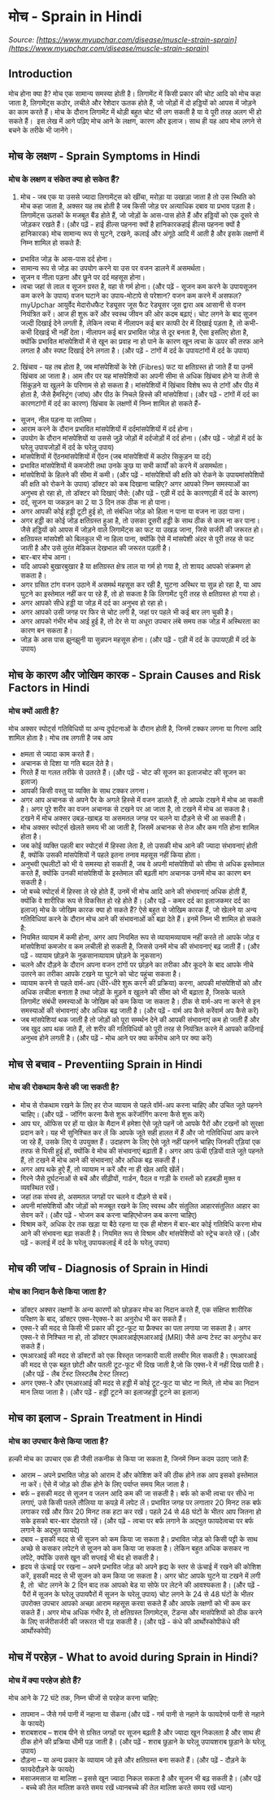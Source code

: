 # मोच - Sprain in Hindi
_Source: [https://www.myupchar.com/disease/muscle-strain-sprain](https://www.myupchar.com/disease/muscle-strain-sprain)_

## Introduction
मोच होना क्या है?
मोच एक सामान्य समस्या होती है। लिगामेंट में किसी प्रकार की चोट आदि को मोच कहा जाता है, लिगामेंट्स कठोर, लचीले और रेशेदार ऊतक होते हैं, जो जोड़ों में दो हड्डियों को आपस में जोड़ने का काम करते हैं। मोच के दौरान लिगामेंट में थोड़ी बहुत चोट भी लग सकती है या ये पूरी तरह अलग भी हो सकते हैं। 
इस लेख में आगे पढ़िए मोच आने के लक्षण, कारण और इलाज। साथ ही यह आप मोच लगने से बचने के तरीके भी जानेंगे।

## मोच के लक्षण - Sprain Symptoms in Hindi
### मोच के लक्षण व संकेत क्या हो सकेत हैं?
1) मोच -
जब एक या उससे ज्यादा लिगामेंट्स को खींचा, मरोड़ा या उखाड़ा जाता है तो उस स्थिति को मोच कहा जाता है, अक्सर यह तब होती है जब किसी जोड़ पर अत्याधिक दबाव या प्रभाव पड़ता है। लिगामेंट्स ऊतकों के मजबूत बैंड होते हैं, जो जोड़ों के आस-पास होते हैं और हड्डियों को एक दूसरे से जोड़कर रखते हैं।
(और पढ़ें - हाई हील्स पहनना क्यों है हानिकारकहाई हील्स पहनना क्यों है हानिकारक)
मोच सामान्य रूप से घुटने, टखने, कलाई और अंगूठे आदि में आती है और इसके लक्षणों में निम्न शामिल हो सकते हैं:
- प्रभावित जोड़ के आस-पास दर्द होना।
- सामान्य रूप से जोड़ का उपयोग करने या उस पर वजन डालने में असमर्थता।
- सूजन व नीला पड़ना और छूने पर दर्द महसूस होना।
- त्वचा जहां से लाल व सूजन ग्रस्त है, वहा से गर्म होना।
(और पढ़ें - सूजन कम करने के उपायसूजन कम करने के उपाय)
वजन घटाने का उपाय-मोटापे से परेशान? वजन कम करने में असफल? myUpchar आयुर्वेद मेदारोधफैट रेड्यूसर जूस फैट रेड्यूसर जूस द्वारा अब आसानी से वजन नियंत्रित करें। आज ही शुरू करें और स्वस्थ जीवन की ओर कदम बढ़ाएं।
चोट लगने के बाद सूजन जल्दी दिखाई देने लगती है, लेकिन त्वचा में नीलापन कई बार काफी देर में दिखाई पड़ता है, तो कभी-कभी दिखाई भी नहीं देता।
नीलापन कई बार प्रभावित जोड़ से दूर बनता है, ऐसा इसलिए होता है, क्योंकि प्रभावित मांसपेशियों में से खून का प्रवाह ना हो पाने के कारण खून त्वचा के ऊपर की तरफ आने लगता है और स्पष्ट दिखाई देने लगता है।
(और पढ़ें - टांगों में दर्द के उपायटांगों में दर्द के उपाय)
2) खिंचाव -
यह तब होता है, जब मांसपेशियों के रेशे (Fibres) फट या क्षतिग्रस्त हो जाते हैं या उनमें खिंचाव आ जाता है। आम तौर पर यह मांसपेशियों का अपनी सीमा से अधिक खिंचाव होने या तेजी से सिंकुड़ने या खुलने के परिणाम से हो सकता है। मांसपेशियों में खिंचाव विशेष रूप से टांगों और पीठ में होता है, जैसे हैमस्ट्रिंग (जांघ) और पीठ के निचले हिस्से की मांसपेशियां।
(और पढ़ें - टांगों में दर्द का कारणटांगों में दर्द का कारण)
खिंचाव के लक्षणों में निम्न शामिल हो सकते हैं-
- सूजन, नील पड़ना या लालिमा।
- आराम करने के दौरान प्रभावित मांसपेशियों में दर्दमांसपेशियों में दर्द होना।
- उपयोग के दौरान मांसपेशियों या उससे जुड़े जोड़ों में दर्दजोड़ों में दर्द होना। (और पढ़ें - जोड़ों में दर्द के घरेलू उपायजोड़ों में दर्द के घरेलू उपाय)
- मांसपेशियों में ऐंठनमांसपेशियों में ऐंठन (जब मांसपेशियों में कठोर सिकुड़न या दर्द)
- प्रभावित मांसपेशियों में कमजोरी तथा उनके कुछ या सभी कार्यों को करने में असमर्थता।
- मांसपेशियों के हिलने की सीमा में कमी।
(और पढ़ें - मांसपेशियों की क्षति को रोकने के उपायमांसपेशियों की क्षति को रोकने के उपाय)
डॉक्टर को कब दिखाना चाहिए?
अगर आपको निम्न समस्याओं का अनुभव हो रहा हो, तो डॉक्टर को दिखाएं जैसे:
(और पढ़ें - एड़ी में दर्द के कारणएड़ी में दर्द के कारण)
- दर्द, सूजन या जकड़न का 2 या 3 दिन तक ठीक ना हो पाना।
- अगर आपकी कोई हड्डी टूटी हुई हो, तो संबंधित जोड़ को हिला न पाना या वजन ना उठा पाना।
- अगर हड्डी का कोई जोड़ क्षतिग्रस्त हुआ है, तो उसका दूसरी हड्डी के साथ ठीक से काम ना कर पाना। जैसे हड्डियों को आपस में जोड़ने वाले लिगामेंट्स का फट या उखड़ जाना, जिसे सर्जरी की जरूरत हो।
- क्षतिग्रस्त मांसपेशी को बिलकुल भी ना हिला पाना, क्योंकि ऐसे में मांसपेशी अंदर से पूरी तरह से फट जाती है और उसे तुरंत मेडिकल देखभाल की जरूरत पड़ती है।
- बार-बार मोच आना।
- यदि आपको बुखारबुखार है या क्षतिग्रस्त क्षेत्र लाल या गर्म हो गया है, तो शायद आपको संक्रमण हो सकता है।
- अगर ग्रसित टांग वजन उठाने में असमर्थ महसूस कर रही है, घुटना अस्थिर या सुन्न हो रहा है, या आप घुटने का इस्तेमाल नहीं कर पा रहे हैं, तो हो सकता है कि लिगामेंट पूरी तरह से क्षतिग्रस्त हो गया हो।
- अगर आपको सीधे हड्डी या जोड़ में दर्द का अनुभव हो रहा हो।
- अगर आपको उसी जगह पर फिर से चोट लगी है, जहां पर पहले भी कई बार लग चुकी है।
- अगर आपको गंभीर मोच आई हुई है, तो देर से या अधूरा उपचार लंबे समय तक जोड़ में अस्थिरता का कारण बन सकता है।
- जोड़ के आस पास झुनझुनी या सुन्नपन महसूस होना।
(और पढ़ें - एड़ी में दर्द के उपायएड़ी में दर्द के उपाय)

## मोच के कारण और जोखिम कारक - Sprain Causes and Risk Factors in Hindi
### मोच क्यों आती है?
मोच अक्सर स्पोर्ट्स गतिविधियों या अन्य दुर्घटनाओं के दौरान होती है, जिनमें टक्कर लगना या गिरना आदि शामिल होता है। मोच तब लगती है जब आप
- क्षमता से ज्यादा काम करते हैं।
- अचानक से दिशा या गति बदल देते है।
- गिरते हैं या गलत तरीके से उतरते हैं। (और पढ़ें - चोट की सूजन का इलाजचोट की सूजन का इलाज)
- आपकी किसी वस्तु या व्यक्ति के साथ टक्कर लगना।
- अगर आप अचानक से अपने पैर के अगले हिस्से में वजन डालते हैं, तो आपके टखने में मोच आ सकती है। अगर पूरे शरीर का वजन अचानक से टखने पर आ जाता है, तो टखने में मोच आ सकता है। टखने में मोच अक्सर उबड़-खाबड़ या असमतल जगह पर चलने या दौड़ने से भी आ सकती है।
- मोच अक्सर स्पोर्ट्स खेलते समय भी आ जाती है, जिसमें अचानक से तेज और कम गति होना शामिल होता है।
- जब कोई व्यक्ति पहली बार स्पोर्ट्स में हिस्सा लेता है, तो उसकी मोच आने की ज्यादा संभावनाएं होती हैं, क्योंकि उसकी मांसपेशियों नें पहले इतना तनाव महसूस नहीं किया होता।
- अनुभवी एथलीटों को भी ये समस्या हो सकती है, जब वे अपनी मांसपेशियों को सीमा से अधिक इस्तेमाल करते हैं, क्योंकि उनकी मांसपेशियों के इस्तेमाल की बढ़ती मांग अचानक उनमें मोच का कारण बन सकती है।
- जो बच्चे स्पोर्ट्स में हिस्सा ले रहे होते हैं, उनमें भी मोच आदि आने की संभावनाएं अधिक होती हैं, क्योंकि वे शारीरिक रूप से विकसित हो रहे होते हैं।
(और पढ़ें - कमर दर्द का इलाजकमर दर्द का इलाज)
मोच के जोखिम कारक क्या हो सकते हैं?
ऐसे बहुत से जोखिम कारक हैं, जो खेलने या अन्य गतिविधियां करने के दौरान मोच आने की संभावनाओं को बढ़ा देते हैं। इनमें निम्न भी शामिल हो सकते है:
- नियमित व्यायाम में कमी होना, अगर आप नियमित रूप से व्यायामव्यायाम नहीं करते तो आपके जोड़ व मांसपेशियां कमजोर व कम लचीली हो सकती है, जिससे उनमें मोच की संभावनाएं बढ़ जाती हैं। (और पढ़ें - व्यायाम छोड़ने के नुकसानव्यायाम छोड़ने के नुकसान)
- चलने और दौड़ने के दौरान अपना वजन टांगों पर छोड़ने का तरीका और कूदने के बाद आपके नीचे उतरने का तरीका आपके टखने या घुटने को चोट पहुंचा सकता है।
- व्यायाम करने से पहले वार्म-अप (धीरे-धीरे शुरू करने की प्रक्रिया) करना, आपकी मांसपेशियों को और अधिक लचीला बनाता है तथा जोड़ों के मुड़ने व खुलने की सीमा को भी बढ़ाता है, जिसके चलते लिगामेंट संबंधी समस्याओं के जोखिम को कम किया जा सकता है। ठीक से वार्म-अप ना करने से इन समस्याओं की संभावनाएं और अधिक बढ़ जाती है। (और पढ़ें - वार्म अप कैसे करेंवार्म अप कैसे करें)
- जब मांसपेशियां थक जाती है तो जोड़ों को पूरा समर्थन देने की आपकी संभावनाएं कम हो जाती हैं और जब खुद आप थक जाते हैं, तो शरीर की गतिविधियों को पूरी तरह से नियंत्रित करने में आपको कठिनाई अनुभव होने लगती है।
(और पढ़ें - मोच आने पर क्या करेंमोच आने पर क्या करें)

## मोच से बचाव - Preventiing Sprain in Hindi
### मोच की रोकथाम कैसे की जा सकती है?
- मोच से रोकथाम रखने के लिए हर रोज व्यायाम से पहले वॉर्म-अप करना चाहिए और उचित जूते पहनने चाहिए। (और पढ़ें - जॉगिंग करना कैसे शुरू करेंजॉगिंग करना कैसे शुरू करें)
- आप घर, ऑफिस पर हों या खेल के मैदान में हमेशा ऐसे जूते पहनें जो आपके पैरों और टखनों को सुरक्षा प्रदान करे। यह भी सुनिश्चित कर लें कि आपके जूते सही हालत में हैं और जो गतिविधियां आप करने जा रहे हैं, उसके लिए ये उपयुक्त हैं। उदाहरण के लिए ऐसे जूते नहीं पहननें चाहिए जिनकी एड़ियां एक तरफ से घिसी हुई हों, क्योंकि वे मोच की संभावनाएं बढ़ाती हैं। अगर आप ऊंची एड़ियों वाले जूते पहनते हैं, तो टखने में मोच आने की संभावनाएं और अधिक बढ़ सकती हैं।
- अगर आप थके हुऐ हैं, तो व्यायाम न करें और ना ही खेल आदि खेंलें।
- गिरने जैसे दुर्घटनाओं से बचें और सीढ़ीयों, गार्डन, पैदल व गाड़ी के रास्तों को हड़बड़ी मुक्त व व्यवस्थित रखें।
- जहां तक संभव हो, असमतल जगहों पर चलने व दौड़ने से बचें।
- अपनी मांसपेशियों और जोड़ों को मजबूत रखने के लिए स्वस्थ और संतुलित आहारसंतुलित आहार का सेवन करें। (और पढ़ें - भोजन कब करना चाहिएभोजन कब करना चाहिए)
- विश्राम करें, अधिक देर तक खड़ा या बैठे रहना या एक ही मोशन में बार-बार कोई गतिविधि करना मोच आने की संभावना बढ़ा सकती है। नियमित रूप से विश्राम और मांसपेशियों को स्ट्रेच करते रहें।
(और पढ़ें - कलाई में दर्द के घरेलू उपायकलाई में दर्द के घरेलू उपाय)

## मोच की जांच - Diagnosis of Sprain in Hindi
### मोच का निदान कैसे किया जाता है?
- डॉक्टर अक्सर लक्षणों के अन्य कारणों को छोड़कर मोच का निदान करते हैं, एक संक्षिप्त शारीरिक परिक्षण के बाद, डॉक्टर एक्स-रेएक्स-रे का अनुरोध भी कर सकते हैं।
- एक्स-रे की मदद से किसी भी प्रकार की टूट-फूट या फ्रैक्चर का पता लगाया जा सकता है। अगर एक्स-रे से निश्चित ना हो, तो डॉक्टर एमआरआईएमआरआई (MRI) जैसे अन्य टेस्ट का अनुरोध कर सकते हैं।
- एमआरआई की मदद से डॉक्टरों को एक विस्तृत जानकारी वाली तस्वीर मिल सकती है। एमआरआई की मदद से एक बहुत छोटी और पतली टूट-फूट भी दिख जाती है,जो कि एक्स-रे में नहीं दिख पाती है। (और पढ़ें - लैब टेस्ट लिस्टलैब टेस्ट लिस्ट)
- अगर एक्स-रे और एमआरआई की मदद से हड्डी में कोई टूट-फूट या चोट ना मिले, तो मोच का निदान मान लिया जाता है।
(और पढ़ें - हड्डी टूटने का इलाजहड्डी टूटने का इलाज)

## मोच का इलाज - Sprain Treatment in Hindi
### मोच का उपचार कैसे किया जाता है?
हल्की मोच का उपचार एक ही जैसी तकनीक से किया जा सकता है, जिनमें निम्न कदम उठाए जाते हैं:
- आराम – अपने प्रभावित जोड़ को आराम दें और कोशिश करें की ठीक होने तक आप इसको इस्तेमाल ना करें। ऐसे में जोड़ को ठीक होने के लिए पर्याप्त समय मिल जाता है।
- बर्फ – इसकी मदद से सूजन व जलन आदि कम की जा सकती है। बर्फ को कभी त्वचा पर सीधे ना लगाएं, उसे किसी पतले तौलिया या कपड़े में लपेट लें। प्रभावित जगह पर लगातार 20 मिनट तक बर्फ लगाकर रखें और फिर 20 मिनट तक हटा कर रखें। पहले 24 से 48 घंटों के भीतर आप जितना हो सके इसको बार-बार दोहराते रहें। (और पढ़ें - त्वचा पर बर्फ लगाने के अद्भुत फायदेत्वचा पर बर्फ लगाने के अद्भुत फायदे)
- दबाव – इसकी मदद से भी सूजन को कम किया जा सकता है। प्रभावित जोड़ को किसी पट्टी के साथ अच्छे से कसकर लपेटने से सूजन को कम किया जा सकता है। लेकिन बहुत अधिक कसकर ना लपेंटे, क्योंकि उससे खून की सप्लाई भी बंद हो सकती है।
- हृदय से ऊंचाई पर रखना – अपने प्रभावित जोड़ को अपने हृद्य के स्तर से ऊंचाई में रखने की कोशिश करें, इसकी मदद से भी सूजन को कम किया जा सकता है। अगर चोट आपके घुटने या टखने में लगी है, तो  चोट लगने के 2 दिन बाद तक आपको बेड या सोफे पर लेटने की आवश्यकता है।
(और पढ़ें - पैरों में सूजन के घरेलू उपायपैरों में सूजन के घरेलू उपाय)
चोट लगने के 24 से 48 घंटों के भीतर उपरोक्त उपचार आपको अच्छा आराम महसूस करवा सकते हैं और आपके लक्षणों को भी कम कर सकते हैं। अगर मोच अधिक गंभीर है, तो क्षतिग्रस्त लिगामेट्स, टेंडन्स और मासंपेशियों को ठीक करने के लिए सर्जरीसर्जरी की जरूरत भी पड़ सकती है।
(और पढ़ें - कंधे की आर्थोस्कोपीकंधे की आर्थोस्कोपी)

## मोच में परहेज़ - What to avoid during Sprain in Hindi?
### मोच में क्या परहेज होते हैं?
मोच आने के 72 घंटे तक, निम्न चीजों से परहेज करना चाहिए:
- तापमान – जैसे गर्म पानी में नहाना या सेंकना (और पढें - गर्म पानी से नहाने के फायदेगर्म पानी से नहाने के फायदे)
- शराबशराब – शराब पीने से ग्रसित जगहों पर सूजन बढ़ती है और ज्यादा खून निकलता है और साथ ही ठीक होने की प्रक्रिया धीमी पड़ जाती है। (और पढ़ें - शराब छुड़ाने के घरेलू उपायशराब छुड़ाने के घरेलू उपाय)
- दौड़ना – या अन्य प्रकार के व्यायाम जो इसे और क्षतिग्रस्त बना सकते हैं। (और पढ़ें - दौड़ने के फायदेदौड़ने के फायदे)
- मसाजमसाज या मालिश – इससे खून ज्यादा निकल सकता है और सूजन भी बढ़ सकती है।
(और पढ़ें - बच्चे की तेल मालिश करते समय रखें ध्यानबच्चे की तेल मालिश करते समय रखें ध्यान)

